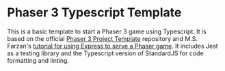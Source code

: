 # Phaser 3 Typescript Template

This is a basic template to start a Phaser 3 game using Typescript. It is based on the official [Phaser 3 Project Template](https://github.com/photonstorm/phaser3-project-template) repository and M.S. Farzan's [tutorial for using Express to serve a Phaser game](https://www.freecodecamp.org/news/how-to-build-a-multiplayer-card-game-with-phaser-3-express-and-socket-io/). It includes Jest as a testing library and the Typescript version of StandardJS for code formatting and linting.
